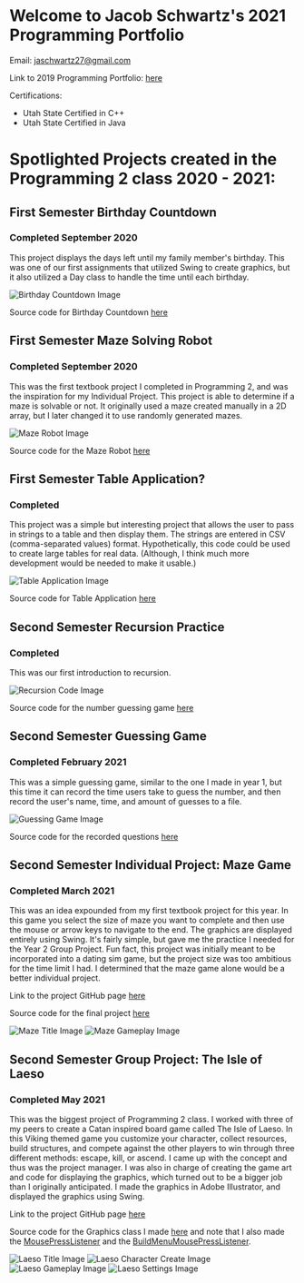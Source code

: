 # Welcome to Jacob Schwartz's 2021 Programming Portfolio

Email: jaschwartz27@gmail.com

Link to 2019 Programming Portfolio: [here](https://bamboo72.github.io/2019-Programming-Portfolio/)

Certifications: 
* Utah State Certified in C++
* Utah State Certified in Java

# Spotlighted Projects created in the Programming 2 class 2020 - 2021:
 
## First Semester Birthday Countdown
  
### Completed September 2020
 
 
 This project displays the days left until my family member's birthday. This was one of our first assignments that utilized Swing to create graphics, but it also utilized a Day class to handle the time until each birthday.
 
 ![Birthday Countdown Image](https://github.com/Bamboo72/2021-Programming-Portfolio/blob/main/images/BirthdayCountdown.png?raw=true)
 
 Source code for Birthday Countdown [here](https://github.com/Bamboo72/2021-Programming-Portfolio/tree/main/Semester1/BirthdayCountdown)
  
## First Semester Maze Solving Robot
  
### Completed September 2020
 
 
 This was the first textbook project I completed in Programming 2, and was the inspiration for my Individual Project. This project is able to determine if a maze is solvable or not. It originally used a maze created manually in a 2D array, but I later changed it to use randomly generated mazes.
 
 ![Maze Robot Image](https://github.com/Bamboo72/2021-Programming-Portfolio/blob/main/images/MazeRobot.PNG) 
  
Source code for the Maze Robot [here](https://github.com/Bamboo72/2021-Programming-Portfolio/blob/main/CodeFromHome/MazeRobot.java)

## First Semester Table Application?
 
### Completed
 
  This project was a simple but interesting project that allows the user to pass in strings to a table and then display them. The strings are entered in CSV (comma-separated values) format. Hypothetically, this code could be used to create large tables for real data. (Although, I think much more development would be needed to make it usable.)
  
![Table Application Image](https://github.com/Bamboo72/2021-Programming-Portfolio/blob/main/images/Table.PNG) 

 Source code for Table Application [here](https://github.com/Bamboo72/2021-Programming-Portfolio/blob/main/CodeFromHome/Table.java)

## Second Semester Recursion Practice

### Completed

 This was our first introduction to recursion.
 
  ![Recursion Code Image]()
 
 Source code for the number guessing game [here]()
 
## Second Semester Guessing Game
 
### Completed February 2021
 
 This was a simple guessing game, similar to the one I made in year 1, but this time it can record the time users take to guess the number, and then record the user's name, time, and amount of guesses to a file.
 
 ![Guessing Game Image](https://github.com/Bamboo72/2021-Programming-Portfolio/blob/main/images/GuessingGame.png)
 
 
 Source code for the recorded questions [here](https://github.com/Bamboo72/2021-Programming-Portfolio/tree/main/Semester2/GuessingGame)

## Second Semester Individual Project: Maze Game
 
### Completed March 2021
 
  This was an idea expounded from my first textbook project for this year. In this game you select the size of maze you want to complete and then use the mouse or arrow keys to navigate to the end. The graphics are displayed entirely using Swing. It's fairly simple, but gave me the practice I needed for the Year 2 Group Project. Fun fact, this project was initially meant to be incorporated into a dating sim game, but the project size was too ambitious for the time limit I had. I determined that the maze game alone would be a better individual project.
  
  Link to the project GitHub page [here](https://github.com/Bamboo72/2020CP2Project)
  
  Source code for the final project [here](https://github.com/Bamboo72/2021-Programming-Portfolio/tree/main/MazeGame)
  
  ![Maze Title Image](https://github.com/Bamboo72/2021-Programming-Portfolio/blob/main/images/TitleScreen.PNG)
  ![Maze Gameplay Image](https://github.com/Bamboo72/2021-Programming-Portfolio/blob/main/images/maze.PNG)

## Second Semester Group Project: The Isle of Laeso
 
### Completed May 2021
 
  This was the biggest project of Programming 2 class. I worked with three of my peers to create a Catan inspired board game called The Isle of Laeso. In this Viking themed game you customize your character, collect resources, build structures, and compete against the other players to win through three different methods: escape, kill, or ascend. I came up with the concept and thus was the project manager. I was also in charge of creating the game art and code for displaying the graphics, which turned out to be a bigger job than I originally anticipated. I made the graphics in Adobe Illustrator, and displayed the graphics using Swing.
  
  Link to the project GitHub page [here](https://github.com/Bamboo72/Programming2GroupProject1)
  
  Source code for the Graphics class I made [here](https://github.com/Bamboo72/Programming2GroupProject1/blob/main/src/Graphics.java)
  and note that I also made the [MousePressListener](https://github.com/Bamboo72/Programming2GroupProject1/blob/main/src/MousePressListener.java) and the [BuildMenuMousePressListener](https://github.com/Bamboo72/Programming2GroupProject1/blob/main/src/BuildMenuMousePressListener.java).
  
  ![Laeso Title Image](https://github.com/Bamboo72/2021-Programming-Portfolio/blob/main/images/LaesoTitle.PNG)
  ![Laeso Character Create Image](https://github.com/Bamboo72/2021-Programming-Portfolio/blob/main/images/LaesoCharacterCreate.PNG)
  ![Laeso Gameplay Image](https://github.com/Bamboo72/2021-Programming-Portfolio/blob/main/images/LaesoGameplay.PNG)
  ![Laeso Settings Image](https://github.com/Bamboo72/2021-Programming-Portfolio/blob/main/images/LaesoSettings.PNG)

